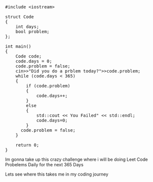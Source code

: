 <pre>
#include &lt;iostream&gt;

struct Code
{
    int days;
    bool problem;
};

int main()
{
    Code code;
    code.days = 0;
    code.problem = false;
    cin>>"Did you do a prblem today?">>code.problem;
    while (code.days < 365)
    {
        if (code.problem)
        {
            code.days++;
        }
        else
        {
            std::cout &lt;&lt; You Failed" &lt;&lt; std::endl;
            code.days=0;
        }
      code.problem = false;
    }

    return 0;
}
</pre>






Im gonna take up this crazy challenge where i will be doing Leet Code Probelems Daily for the next 365 Days

Lets see where this takes me in my coding journey
